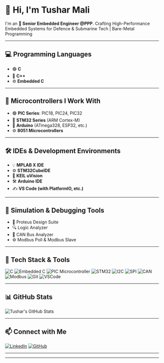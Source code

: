 # 👋 Hi, I'm Tushar Mali

I'm an **🚀 Senior Embedded Engineer @PPP**. Crafting High-Performance Embedded Systems for Defence & Submarine Tech | Bare-Metal Programming 

---
## 💻 Programming Languages

- 🟢 **C**  
- 🔷 **C++**  
- ⚙️ **Embedded C**

---

## 🔧 Microcontrollers I Work With

- 🟢 **PIC Series**: PIC18, PIC24, PIC32  
- 🔵 **STM32 Series** (ARM Cortex-M)  
- 🔸 **Arduino** (ATmega328, ESP32, etc.)  
- ⚙️ **8051 Microcontrollers**

---

## 🛠️ IDEs & Development Environments

- 💡 **MPLAB X IDE**  
- ⚙️ **STM32CubeIDE**  
- 🧠 **KEIL uVision**  
- 🛠️ **Arduino IDE**  
- ✍️ **VS Code (with PlatformIO, etc.)**

---

## 🧪 Simulation & Debugging Tools

- 🔄 Proteus Design Suite  
- 🔍 Logic Analyzer  
- 🚌 CAN Bus Analyzer  
- ⚙️ Modbus Poll & Modbus Slave

---

## 🔧 Tech Stack & Tools

![C](https://img.shields.io/badge/C-00599C?style=flat&logo=c&logoColor=white)
![Embedded C](https://img.shields.io/badge/Embedded_C-green?style=flat)
![PIC Microcontroller](https://img.shields.io/badge/PIC-Microchip-red)
![STM32](https://img.shields.io/badge/STM32-03234B?style=flat&logo=STMicroelectronics&logoColor=white)
![I2C](https://img.shields.io/badge/I2C-Protocol-purple)
![SPI](https://img.shields.io/badge/SPI-Protocol-yellow)
![CAN](https://img.shields.io/badge/CAN-Bus-blue)
![Modbus](https://img.shields.io/badge/MODBUS-Protocol-orange)
![Git](https://img.shields.io/badge/Git-F05032?style=flat&logo=git&logoColor=white)
![VSCode](https://img.shields.io/badge/VSCode-007ACC?style=flat&logo=visual-studio-code&logoColor=white)

---

## 📊 GitHub Stats

![Tushar's GitHub Stats](https://github-readme-stats.vercel.app/api?username=tusharmali017&show_icons=true&theme=radical)

---

## 📫 Connect with Me

[![LinkedIn](https://img.shields.io/badge/LinkedIn-blue?style=for-the-badge&logo=linkedin&logoColor=white)](https://www.linkedin.com/in/tushar-mali-692230139/)
[![GitHub](https://img.shields.io/badge/GitHub-000?style=for-the-badge&logo=github&logoColor=white)](https://github.com/tusharmali017)

---

---

